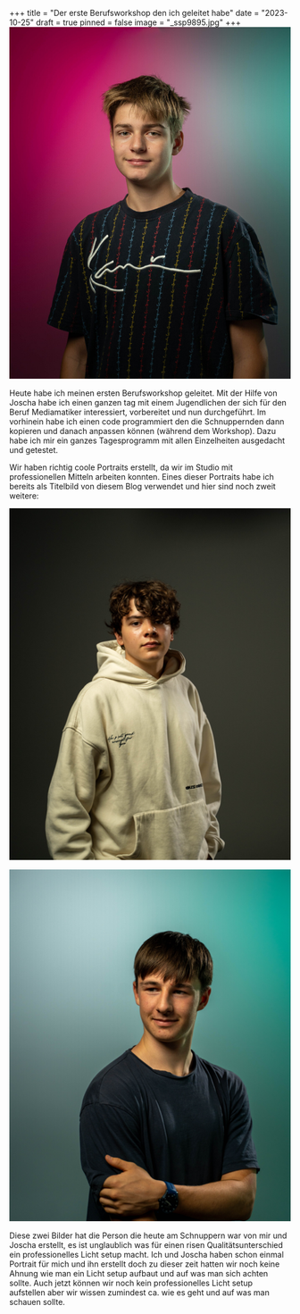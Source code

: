 +++
title = "Der erste Berufsworkshop den ich geleitet habe"
date = "2023-10-25"
draft = true
pinned = false
image = "_ssp9895.jpg"
+++
![](_ssp9895.jpg)

Heute habe ich meinen ersten Berufsworkshop geleitet. Mit der Hilfe von Joscha habe ich einen ganzen tag mit einem Jugendlichen der sich für den Beruf Mediamatiker interessiert, vorbereitet und nun durchgeführt. Im vorhinein habe ich einen code programmiert den die Schnuppernden dann kopieren und danach anpassen können (während dem Workshop). Dazu habe ich mir ein ganzes Tagesprogramm mit allen Einzelheiten ausgedacht und getestet. 

Wir haben richtig coole Portraits erstellt, da wir im Studio mit professionellen Mitteln arbeiten konnten. Eines dieser Portraits habe ich bereits als Titelbild von diesem Blog verwendet und hier sind noch zweit weitere:

![](mittel-_ssp9903-.png)

![](mittel-_ssp9916-.png)

Diese zwei Bilder hat die Person die heute am Schnuppern war von mir und Joscha erstellt, es ist unglaublich was für einen risen Qualitätsunterschied ein professionelles Licht setup macht. Ich und Joscha haben schon einmal Portrait für mich und ihn erstellt doch zu dieser zeit hatten wir noch keine Ahnung wie man ein Licht setup aufbaut und auf was man sich achten sollte. Auch jetzt können wir noch kein professionelles Licht setup aufstellen aber wir wissen zumindest ca. wie es geht und auf was man schauen sollte.